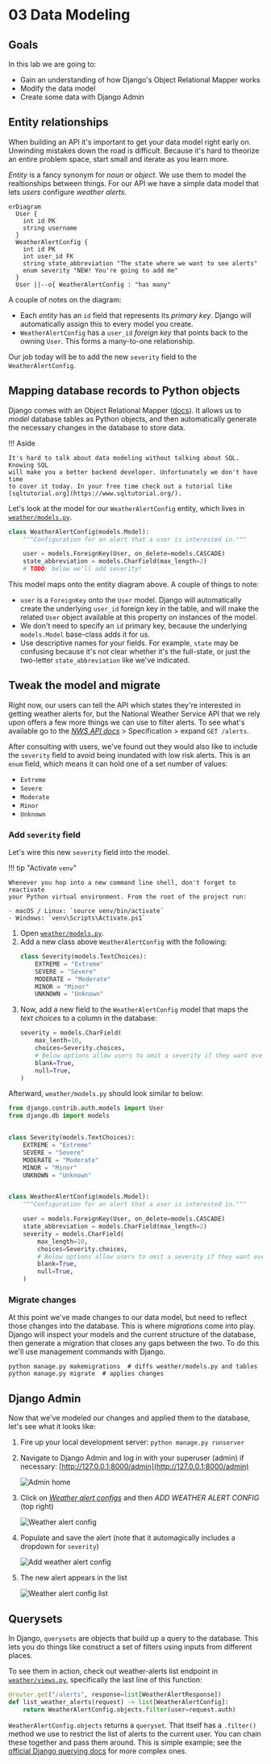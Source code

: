 # 03 Data Modeling

## Goals

In this lab we are going to:

- Gain an understanding of how Django's Object Relational Mapper works
- Modify the data model
- Create some data with Django Admin

## Entity relationships

When building an API it's important to get your data model right early on. 
Unwinding mistakes down the road is difficult. Because it's hard to theorize 
an entire problem space, start small and iterate as you learn more.

_Entity_ is a fancy synonym for _noun_ or _object_. We use them to model the 
realtionships between things. For our API we have a simple data model that 
lets _users_ configure _weather alerts_.

```mermaid
erDiagram
  User {
    int id PK
    string username
  }
  WeatherAlertConfig {
    int id PK
    int user_id FK
    string state_abbreviation "The state where we want to see alerts"
    enum severity "NEW! You're going to add me"
  }
  User ||--o{ WeatherAlertConfig : "has many"
```

A couple of notes on the diagram:

- Each _entity_ has an `id` field that represents its _primary key_. Django will 
  automatically assign this to every model you create.
- `WeatherAlertConfig` has a `user_id` _foreign key_ that points back to the 
  owning `User`. This forms a many-to-one relationship.

Our job today will be to add the new `severity` field to the
`WeatherAlertConfig`.

## Mapping database records to Python objects

Django comes with an Object Relational Mapper ([docs][orm_docs]). It allows 
us to _model_ database tables as Python objects, and then automatically generate
the necessary changes in the database to store data.

!!! Aside

    It's hard to talk about data modeling without talking about SQL. Knowing SQL
    will make you a better backend developer. Unfortunately we don't have time
    to cover it today. In your free time check out a tutorial like 
    [sqltutorial.org](https://www.sqltutorial.org/).

Let's look at the model for our `WeatherAlertConfig` entity, which lives in 
[`weather/models.py`][weather_models].

```python
class WeatherAlertConfig(models.Model):
    """Configuration for an alert that a user is interested in."""

    user = models.ForeignKey(User, on_delete=models.CASCADE)
    state_abbreviation = models.CharField(max_length=2)
    # TODO: below we'll add severity!
```

This model maps onto the entity diagram above. A couple of things to note:

- `user` is a `ForeignKey` onto the `User` model. Django will automatically 
  create the underlying `user_id` foreign key in the table, and will make the 
  related `User` object available at this property on instances of the model.
- We don't need to specify an `id` primary key, because the underlying 
  `models.Model` base-class adds it for us.
- Use descriptive names for your fields. For example, `state` may be 
  confusing because it's not clear whether it's the full-state, or just the 
  two-letter `state_abbreviation` like we've indicated.

[orm_docs]: https://docs.djangoproject.com/en/4.2/topics/db/models/
[weather_models]: https://github.com/johnjameswhitman/hackduke2023backend/blob/04994ecc88fb764bc731e2b34fc2b3551eb20d03/weather/models.py#L5-L9

## Tweak the model and migrate

Right now, our users can tell the API which states they're interested in
getting weather alerts for, but the National Weather Service API that we rely 
upon offers a few more things we can use to filter alerts. To see what's 
available go to the [_NWS API docs_][nws_alerts_docs] > Specification > 
expand `GET /alerts`.

[nws_alerts_docs]: https://www.weather.gov/documentation/services-web-api#/default/alerts_query

After consulting with users, we've found out they would also like to include 
the `severity` field to avoid being inundated with low risk alerts. This is 
an `enum` field, which means it can hold one of a set number of values:

- `Extreme`
- `Severe`
- `Moderate`
- `Minor`
- `Unknown`

### Add `severity` field

Let's wire this new `severity` field into the model.

!!! tip "Activate `venv`"

    Whenever you hop into a new command line shell, don't forget to reactivate
    your Python virtual environment. From the root of the project run:

    - macOS / Linux: `source venv/bin/activate`
    - Windows: `venv\Scripts\Activate.ps1`

1. Open [`weather/models.py`][weather_models].
2. Add a new class above `WeatherAlertConfig` with the following:
    ```python
    class Severity(models.TextChoices):
        EXTREME = "Extreme"
        SEVERE = "Severe"
        MODERATE = "Moderate"
        MINOR = "Minor"
        UNKNOWN = "Unknown"
    ```
3. Now, add a new field to the `WeatherAlertConfig` model that maps the _text 
   choices_ to a column in the database:
    ```python
    severity = models.CharField(
        max_lenth=10,
        choices=Severity.choices,
        # Below options allow users to omit a severity if they want everything.
        blank=True,
        null=True,
    )
    ```

Afterward, `weather/models.py` should look similar to below:

```python
from django.contrib.auth.models import User
from django.db import models


class Severity(models.TextChoices):
    EXTREME = "Extreme"
    SEVERE = "Severe"
    MODERATE = "Moderate"
    MINOR = "Minor"
    UNKNOWN = "Unknown"


class WeatherAlertConfig(models.Model):
    """Configuration for an alert that a user is interested in."""

    user = models.ForeignKey(User, on_delete=models.CASCADE)
    state_abbreviation = models.CharField(max_length=2)
    severity = models.CharField(
        max_length=10,
        choices=Severity.choices,
        # Below options allow users to omit a severity if they want everything.
        blank=True,
        null=True,
    )
```

### Migrate changes

At this point we've made changes to our data model, but need to reflect those 
changes into the database. This is where _migrations_ come into play. Django 
will inspect your models and the current structure of the database, then 
generate a migration that closes any gaps between the two. To do this we'll use
management commands with Django.

```shell
python manage.py makemigrations  # diffs weather/models.py and tables
python manage.py migrate  # applies changes
```

## Django Admin

Now that we've modeled our changes and applied them to the database, let's 
see what it looks like:

1. Fire up your local development server: `python manage.py runserver`
2. Navigate to Django Admin and log in with your superuser (admin) if necessary:
   [http://127.0.0.1:8000/admin](http://127.0.0.1:8000/admin)

    ![Admin home](03_data_modeling/admin_home.png "admin home")

3. Click on [_Weather alert configs_](http://127.0.0.1:8000/admin/weather/weatheralertconfig/)
   and then _ADD WEATHER ALERT CONFIG_ (top right)

    ![Weather alert config](03_data_modeling/admin_weather_alert_config.png)

4. Populate and save the alert (note that it automagically includes a dropdown 
   for `severity`)

    ![Add weather alert config](03_data_modeling/admin_weather_alert_config_add.png)

5. The new alert appears in the list

    ![Weather alert config list](03_data_modeling/admin_weather_alert_config_list.png)

## Querysets

In Django, `querysets` are objects that build up a query to the database. 
This lets you do things like construct a set of filters using inputs from 
different places.

To see them in action, check out weather-alerts list endpoint in
[`weather/views.py`][weather_views], specifically the last line of this function:

```python
@router.get("/alerts", response=list[WeatherAlertResponse])
def list_weather_alerts(request) -> list[WeatherAlertConfig]:
    return WeatherAlertConfig.objects.filter(user=request.auth)
```

`WeatherAlertConfig.objects` returns a `queryset`. That itself has a `.filter()`
method we use to restrict the list of alerts to the current user. You can 
chain these together and pass them around. This is simple example; see the 
[official Django querying docs][django_docs_querying] for more complex ones.

[django_docs_querying]: https://docs.djangoproject.com/en/4.2/topics/db/queries/#retrieving-specific-objects-with-filters
[weather_views]: https://github.com/johnjameswhitman/hackduke2023backend/blob/234d647babba5e3dadbbb90edb6b4ba7046d5b3c/weather/views.py#L38-L40
